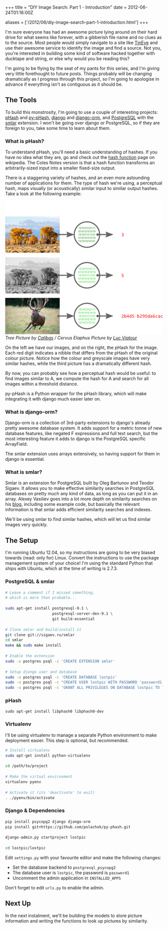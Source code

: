+++
title = "DIY Image Search: Part 1 - Introduction"
date = 2012-06-24T01:16:00Z

aliases = ['/2012/06/diy-image-search-part-1-introduction.html']
+++

I'm sure everyone has had an awesome picture lying around on their hard drive for what seems like forever, with a gibberish file name and no clues as to the source.  Most people would simply navigate to a site like [TinEye][te] and use their awesome service to identify the image and find a source.  Not you, you're interested in building some kind of software hacked together with ducktape and string, or else why would you be reading this?

I'm going to be flying by the seat of my pants for this series, and I'm giving very little forethought to future posts.  Things probably will be changing dramatically as I progress through this project, so I'm going to apologise in advance if everything isn't as contiguous as it should be.

[te]: https://www.tineye.com/

## The Tools

To build this monstrosity, I'm going to use a couple of interesting projects: [pHash][phash] and [py-pHash][pyphash], [django][django] and [django-orm][django-orm], and [PostgreSQL][psql] with the [smlar][smlar] extension.  I won't be going over django or PostgreSQL, so if they are foreign to you, take some time to learn about them.

[phash]: http://phash.org/
[pyphash]: https://github.com/polachok/py-phash
[django]: https://www.djangoproject.com/
[django-orm]: http://www.niwi.be/post/project-django-orm/
[psql]: http://www.postgresql.org/
[smlar]: http://sigaev.ru/git/gitweb.cgi?p=smlar.git;a=summary

### What is pHash?

To understand pHash, you'll need a basic understanding of hashes.  If you have no idea what they are, go and check out the [hash function][hash] page on wikipedia.  The Coles Notes version is that a hash function transforms an arbitrarily-sized input into a smaller fixed-size output.

There is a staggering variety of hashes, and an even more astounding number of applications for them.  The type of hash we're using, a perceptual hash, maps visually (or acoustically) similar input to similar output hashes.  Take a look at the following example:

![Demonstration of Perceptual Hashes](./comparison.png)
_Tree Picture by [Calibas][calibas] / Cervus Elaphus Picture by [Luc Viatour][lviatour]_

On the left we have our images, and on the right, the pHash for the image.  Each red digit indicates a nibble that differs from the pHash of the original colour picture.  Notice how the colour and greyscale images have very similar hashes, while the third picture has a dramatically different hash.

By now, you can probably see how a perceptual hash would be useful: to find images similar to A, we compute the hash for A and search for all images within a threshold distance.

py-pHash is a Python wrapper for the pHash library, which will make integrating it with django much easier later on.

[hash]: https://en.wikipedia.org/wiki/Hash_function
[calibas]: https://commons.wikimedia.org/wiki/User:Calibas
[lviatour]: http://www.lucnix.be/

### What is django-orm?

Django-orm is a collection of 3rd-party extensions to django's already pretty awesome database system.  It adds support for a metric tonne of new database features, like negated F expressions and full text search, but the most interesting feature it adds to django is the PostgreSQL specific ArrayField.

The smlar extension uses arrays extensively, so having support for them in django is essential.

### What is smlar?

Smlar is an extension for PostgreSQL built by Oleg Bartunov and Teodor Sigaev.  It allows you to make effective similarity searches in PostgreSQL databases on pretty much any kind of data, as long as you can put it in an array.  Alexey Vasiliev goes into a lot more depth on similarity searches on his [blog][avasiliey], including some example code, but basically the relevant information is that smlar adds efficient similarity searches and indexes.

We'll be using smlar to find similar hashes, which will let us find similar images very quickly.

[avasiliey]: http://railsware.com/blog/2012/05/10/effective-similarity-search-in-postgresql/

## The Setup

I'm running Ubuntu 12.04, so my instructions are going to be very biased towards (read: only for) Linux.  Convert the instructions to use the package management system of your choice! I'm using the standard Python that ships with Ubuntu, which at the time of writing is 2.7.3.

### PostgreSQL & smlar

```bash
# Leave a comment if I missed something,
# which is more than probable...

sudo apt-get install postgresql-9.1 \
                     postgresql-server-dev-9.1 \
                     git build-essential

# Clone smlar and build/install it
git clone git://sigaev.ru/smlar
cd smlar
make && sudo make install

# Enable the extension
sudo -u postgres psql -c 'CREATE EXTENSION smlar'

# Setup django user and database
sudo -u postgres psql -c 'CREATE DATABASE lostpic'
sudo -u postgres psql -c "CREATE USER lostpic WITH PASSWORD 'password1'"
sudo -u postgres psql -c 'GRANT ALL PRIVILEGES ON DATABASE lostpic TO lostpic'
```

### pHash

```
sudo apt-get install libphash0 libphash0-dev
```

### Virtualenv

I'll be using virtualenv to manage a separate Python environment to make deployment easier.  This step is optional, but recommended.

```bash
# Install virtualenv
sudo apt-get install python-virtualenv

cd /path/to/project

# Make the virtual environment
virtualenv pyenv

# Activate it (its 'deactivate' to exit)
. ./pyenv/bin/activate
```

### Django & Dependencies

```bash
pip install psycopg2 django django-orm
pip install git+https://github.com/polachok/py-phash.git

django-admin.py startproject lostpic

cd lostpic/lostpic
```

Edit `settings.py` with your favourite editor and make the following changes:

 * Set the database backend to `postgresql_psycopg2`
 * The database user is `lostpic`, the password is `password1`
 * Uncomment the admin application in `INSTALLED_APPS`

Don't forget to edit `urls.py` to enable the admin.

## Next Up

In the next instalment, we'll be building the models to store picture information and writing the functions to look up pictures by similarity.
